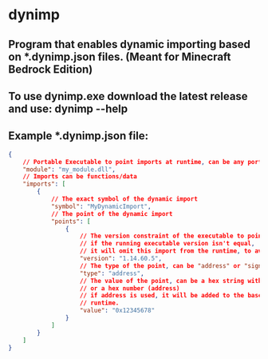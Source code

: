 # dynimp
## Program that enables dynamic importing based on *.dynimp.json files. (Meant for Minecraft Bedrock Edition)
## To use dynimp.exe download the latest release and use: dynimp --help
## Example *.dynimp.json file:
```json
{
    // Portable Executable to point imports at runtime, can be any portable executable file.
    "module": "my_module.dll",
    // Imports can be functions/data
    "imports": [
        {
            // The exact symbol of the dynamic import
            "symbol": "MyDynamicImport",
            // The point of the dynamic import
            "points": [
                {
                    // The version constraint of the executable to point the import at, 
                    // if the running executable version isn't equal, 
                    // it will omit this import from the runtime, to avoid this, you can use "any"
                    "version": "1.14.60.5",
                    // The type of the point, can be "address" or "signature"
                    "type": "address",
                    // The value of the point, can be a hex string with wildcards (signature) 
                    // or a hex number (address)
                    // if address is used, it will be added to the base of the module address at 
                    // runtime.
                    "value": "0x12345678"
                }
            ]
        }
    ]
}
